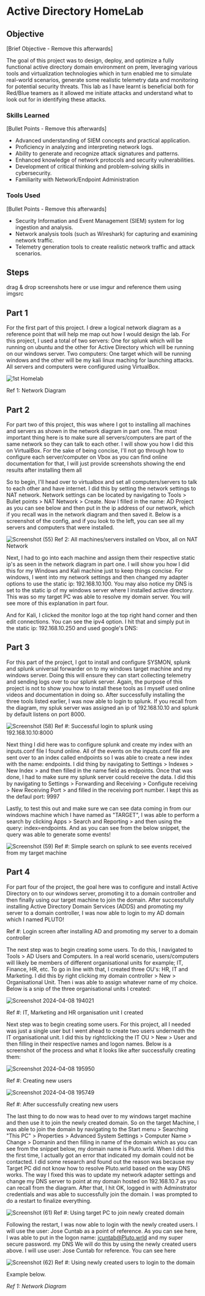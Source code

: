 # Active Directory HomeLab

## Objective
[Brief Objective - Remove this afterwards]

The goal of this project was to design, deploy, and optimize a fully functional active directory domain environment on prem, leveraging various tools and virtualization technologies which in turn enabled me to simulate real-world scenarios, generate some realistic telemetry data and monitoring for potential security threats. This lab as I have learnt is beneficial both for Red/Blue teamers as it allowed me initiate attacks and understand what to look out for in identifying these attacks. 

### Skills Learned
[Bullet Points - Remove this afterwards]

- Advanced understanding of SIEM concepts and practical application.
- Proficiency in analyzing and interpreting network logs.
- Ability to generate and recognize attack signatures and patterns.
- Enhanced knowledge of network protocols and security vulnerabilities.
- Development of critical thinking and problem-solving skills in cybersecurity.
- Familiarity with Network/Endpoint Administration

### Tools Used
[Bullet Points - Remove this afterwards]

- Security Information and Event Management (SIEM) system for log ingestion and analysis.
- Network analysis tools (such as Wireshark) for capturing and examining network traffic.
- Telemetry generation tools to create realistic network traffic and attack scenarios.

## Steps
drag & drop screenshots here or use imgur and reference them using imgsrc

## Part 1
For the first part of this project. I drew a logical network diagram as a reference point that will help me map out how I would design the lab. For this project, I used a total of two servers: One for splunk which will be running on ubuntu and the other for Active Directory which will be running on our windows server. Two computers: One target which will be running windows and the other will be my kali linux maching for launching attacks. All servers and computers were configured using VirtualBox.


![1st Homelab](https://github.com/Plutowrl/Active-Directory-HomeLab/assets/166238383/d219429a-8091-4937-a9dc-73ea335fc7d0)

Ref 1: Network Diagram

## Part 2
For part two of this project, this was where I got to installing all machines and servers as shown in the network diagram in part one. The most important thing here is to make sure all servers/computers are part of the same network so they can talk to each other. I will show you how I did this on VirtualBox. For the sake of being concise, I'll not go through how to configure each server/computer on Vbox as you can find online documentation for that, I will just provide screenshots showing the end results after installing them all

So to begin, I'll head over to virtualbox and set all computers/servers to talk to each other and have internet. I did this by setting the network settings to NAT network. Network settings can be located by navigating to Tools > Bullet points > NAT Network > Create. Now I filled in the name: AD Project as you can see below and then put in the ip address of our network, which if you recall was in the network diagram and then saved it. Below is a screenshot of the config, and if you look to the left, you can see all my servers and computers that were installed. 

![Screenshot (55)](https://github.com/Plutowrl/Active-Directory-HomeLab/assets/166238383/56969dc0-29fe-43b6-bcf4-3f15bbdbafd8)
                         Ref 2: All machines/servers installed on Vbox, all on NAT Network

Next, I had to go into each machine and assign them their respective static ip's as seen in the network diagram in part one. I will show you how I did this for my Windows and Kali machine just to keep things concise. For windows, I went into my network settings and then changed my adapter options to use the static ip: 192.168.10.100. You may also notice my DNS is set to the static ip of my windows server where I installed active directory. This was so my target PC was able to resolve my domain server. You will see more of this explanation in part four. 

And for Kali, I clicked the monitor logo at the top right hand corner and then edit connections. You can see the ipv4 option. I hit that and simply put in the static ip: 192.168.10.250 and used google's DNS:


## Part 3
For this part of the project, I got to install and configure SYSMON, splunk and splunk universal forwarder on to my windows target machine and my windows server. Doing this will ensure they can start collecting telemetry and sending logs over to our splunk server. Again, the purpose of this project is not to show you how to install these tools as I myself used online videos and documentation in doing so. After successfully installing the three tools listed earlier, I was now able to login to splunk. If you recall from the diagram, my spluk server was assigned an ip of 192.168.10.10 and splunk by default listens on port 8000. 


![Screenshot (58)](https://github.com/Plutowrl/Active-Directory-HomeLab/assets/166238383/bc3a552d-4262-4b20-b1a6-dd8063444f85)
Ref #: Successful login to splunk using 192.168.10.10:8000

Next thing I did here was to configure splunk and create my index with an inputs.conf file I found online. All of the events on the inputs.conf file are sent over to an index called endpoints so I was able to create a new index with the name: endpoints. I did thing by navigating to Settings > Indexes > New Index > and then filled in the name field as endpoints. Once that was done, I had to make sure my splunk server could receive the data. I did this by navigating to Settings > Forwarding and Receiving > Configute receiving > New Receiving Port > and filled in the receiving port number. I kept this as the defaul port: 9997

Lastly, to test this out and make sure we can see data coming in from our windows machine which I have named as "TARGET", I was able to perform a search by clicking Apps > Search and Reporting > and then using the query: index=endpoints. And as you can see from the below snippet, the query was able to generate some events!

![Screenshot (59)](https://github.com/Plutowrl/Active-Directory-HomeLab/assets/166238383/4a184fc6-de72-4190-b12f-cf1559c4c39a)
Ref #: Simple search on splunk to see events received from my target machine

## Part 4
For part four of the project, the goal here was to configure and install Active Directory on to our windows server, promoting it to a domain controller and then finally using our target machine to join the domain. After successfully installing Active Directory Domain Services (ADDS) and promoting my server to a domain controller, I was now able to login to my AD domain which I named PLUTO!

Ref #: Login screen after installing AD and promoting my server to a domain controller

The next step was to begin creating some users. To do this, I navigated to Tools > AD Users and Computers. In a real world scenario, users/computers will likely be members of different organisational units for example; IT, Finance, HR, etc. To go in line with that, I created three OU's: HR, IT and Marketing. I did this by right clicking my domain controller > New > Organisational Unit. Then i was able to assign whatever name of my choice. Below is a snip of the three organisational units I created:

![Screenshot 2024-04-08 194021](https://github.com/Plutowrl/Active-Directory-HomeLab/assets/166238383/59a302aa-227e-490b-adca-43d5dbbab896) 

Ref #: IT, Marketing and HR organisation unit I created

Next step was to begin creating some users. For this project, all I needed was just a single user but I went ahead to create two users underneath the IT organisational unit. I did this by rightclicking the IT OU > New > User and then filling in their respective names and logon names. Below is a screenshot of the process and what it looks like after successfully creating them:


![Screenshot 2024-04-08 195950](https://github.com/Plutowrl/Active-Directory-HomeLab/assets/166238383/d9d0d541-14d7-4d40-b7d2-813d05461821)

Ref #: Creating new users

![Screenshot 2024-04-08 195749](https://github.com/Plutowrl/Active-Directory-HomeLab/assets/166238383/e587a3ed-8c48-47ab-b938-86e27853d379)

Ref #: After successfully creating new users

The last thing to do now was to head over to my windows target machine and then use it to join the newly created domain. So on the target Machine, I was able to join the domain by navigating to the Start menu > Searching "This PC" > Properties > Advanced System Settings > Computer Name > Change > Domanin and then filling in name of the domain which as you can see from the snippet below, my domain name is Pluto.wrld. When I did this the first time, I actually got an error that indicated my domain could not be contacted. I did some research and found out the reason was because my Target PC did not know how to resolve Pluto.wrld based on the way DNS works. The way I fixed this was to update my network adapter settings and change my DNS server to point at my domain hosted on 192.168.10.7 as you can recall from the diagram. After that, I hit OK, logged in with Adminstrator credentials and was able to successfully join the domain. I was prompted to do a restart to finalize everything.

![Screenshot (61)](https://github.com/Plutowrl/Active-Directory-HomeLab/assets/166238383/2b22276f-eee8-495f-bc83-0f0e3531dd73)
Ref #: Using target PC to join newly created domain

Following the restart, I was now able to login with the newly created users. I will use the user: Jose Cuntab as a point of reference. As you can see here, I was able to put in the logon name: jcuntab@Pluto.wrld and my super secure password.  my DNS  We will do this by using the newly created users above. I will use user: Jose Cuntab for reference. You can see here 


![Screenshot (62)](https://github.com/Plutowrl/Active-Directory-HomeLab/assets/166238383/3cb14441-ecfc-47c0-a99d-3f49c0f1182e)
Ref #: Using newly created users to login to the domain




Example below.

*Ref 1: Network Diagram*
